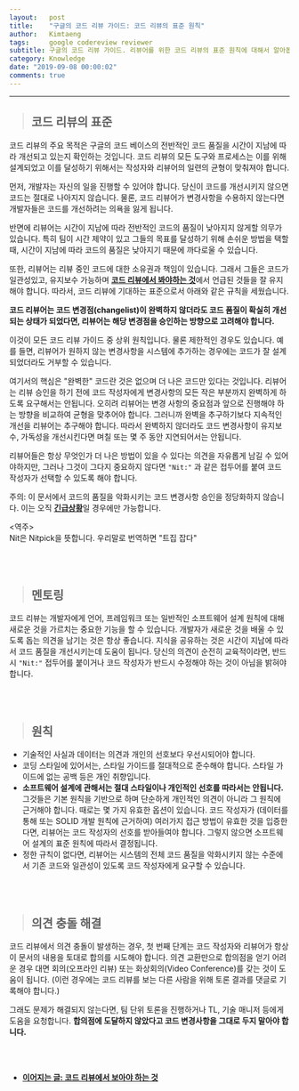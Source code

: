 ```yaml
---
layout:   post
title:    "구글의 코드 리뷰 가이드: 코드 리뷰의 표준 원칙"
author:   Kimtaeng
tags: 	  google codereview reviewer
subtitle: 구글의 코드 리뷰 가이드. 리뷰어를 위한 코드 리뷰의 표준 원칙에 대해서 알아봅시다.
category: Knowledge
date: "2019-09-08 00:00:02"
comments: true
---
```


<hr/>

> ## 코드 리뷰의 표준

코드 리뷰의 주요 목적은 구글의 코드 베이스의 전반적인 코드 품질을 시간이 지남에 따라 개선되고 있는지 확인하는 것입니다.
코드 리뷰의 모든 도구와 프로세스는 이를 위해 설계되었고 이를 달성하기 위해서는 작성자와 리뷰어의 일련의 균형이 맞춰져야 합니다.

먼저, 개발자는 자신의 일을 진행할 수 있어야 합니다. 당신이 코드를 개선시키지 않으면 코드는 절대로 나아지지 않습니다.
물론, 코드 리뷰어가 변경사항을 수용하지 않는다면 개발자들은 코드를 개선하려는 의욕을 잃게 됩니다.

반면에 리뷰어는 시간이 지남에 따라 전반적인 코드의 품질이 낮아지지 않게할 의무가 있습니다. 특히 팀이 시간 제약이 있고
그들의 목표를 달성하기 위해 손쉬운 방법을 택할 때, 시간이 지남에 따라 코드의 품질은 낮아지기 때문에 까다로울 수 있습니다.

또한, 리뷰어는 리뷰 중인 코드에 대한 소유권과 책임이 있습니다. 그래서 그들은 코드가 일관성있고, 유지보수 가능하며
<a href="/post/what-to-look-for-in-a-code-review" target="_blank"><b>코드 리뷰에서 봐야하는 것</b></a>에서 언급된 것들을
잘 유지해야 합니다. 따라서, 코드 리뷰에 기대하는 표준으로서 아래와 같은 규칙을 세웠습니다.

**코드 리뷰어는 코드 변경점(changelist)이 완벽하지 않더라도 코드 품질이 확실히 개선되는 상태가 되었다면, 리뷰어는 해당 변경점을
승인하는 방향으로 고려해야 합니다.**

이것이 모든 코드 리뷰 가이드 중 상위 원칙입니다. 물론 제한적인 경우도 있습니다. 예를 들면, 리뷰어가 원하지 않는 변경사항을
시스템에 추가하는 경우에는 코드가 잘 설계되었더라도 거부할 수 있습니다.

여기서의 핵심은 "완벽한" 코드란 것은 없으며 더 나은 코드만 있다는 것입니다. 리뷰어는 리뷰 승인을 하기 전에 코드 작성자에게
변경사항의 모든 작은 부분까지 완벽하게 하도록 요구해서는 안됩니다. 오히려 리뷰어는 변경 사항의 중요점과 앞으로 진행해야 하는
방향을 비교하여 균형을 맞추어야 합니다. 그러니까 완벽을 추구하기보다 지속적인 개선을 리뷰어는 추구해야 합니다.
따라서 완벽하지 않더라도 코드 변경사항이 유지보수, 가독성을 개선시킨다면 며칠 또는 몇 주 동안 지연되어서는 안됩니다.

리뷰어들은 항상 무엇인가 더 나은 방법이 있을 수 있다는 의견을 자유롭게 남길 수 있어야하지만, 그러나 그것이 그다지 중요하지 않다면
```"Nit:"``` 과 같은 접두어를 붙여 코드 작성자가 선택할 수 있도록 해야 합니다. 
 
주의: 이 문서에서 코드의 품질을 악화시키는 코드 변경사항 승인을 정당화하지 않습니다.
이는 오직 <a href="/post/what-is-an-emergency"><b>긴급상황</b></a>일 경우에만 가능합니다.

<div class="post_comments">&lt;역주&gt;<br/>
Nit은 Nitpick을 뜻합니다. 우리말로 번역하면 "트집 잡다"
</div>

<br/><br/>

> ## 멘토링

코드 리뷰는 개발자에게 언어, 프레임워크 또는 일반적인 소프트웨어 설계 원칙에 대해 새로운 것을 가르치는
중요한 기능을 할 수 있습니다. 개발자가 새로운 것을 배울 수 있도록 돕는 의견을 남기는 것은 항상 좋습니다.
지식을 공유하는 것은 시간이 지남에 따라서 코드 품질을 개선시키는데 도움이 됩니다. 당신의 의견이 순전히 교육적이라면,
반드시 ```"Nit:"``` 접두어를 붙이거나 코드 작성자가 반드시 수정해야 하는 것이 아님을 밝혀야 합니다.

<br/><br/>

> ## 원칙

- 기술적인 사실과 데이터는 의견과 개인의 선호보다 우선시되어야 합니다.
- 코딩 스타일에 있어서는, 스타일 가이드를 절대적으로 준수해야 합니다. 스타일 가이드에 없는 공백 등은 개인 취향입니다.
- **소프트웨어 설계에 관해서는 절대 스타일이나 개인적인 선호를 따라서는 안됩니다.** 그것들은 기본 원칙을 기반으로 하며
단순하게 개인적인 의견이 아니라 그 원칙에 근거해야 합니다. 때로는 몇 가지 유효한 옵션이 있습니다. 
코드 작성자가 (데이터를 통해 또는 SOLID 개발 원칙에 근거하여) 여러가지 접근 방법이 유효한 것을 입증한다면, 리뷰어는
코드 작성자의 선호를 받아들여야 합니다. 그렇지 않으면 소프트웨어 설계의 표준 원칙에 따라서 결정됩니다.
- 정한 규칙이 없다면, 리뷰어는 시스템의 전체 코드 품질을 악화시키지 않는 수준에서 기존 코드와 일관성이 있도록
코드 작성자에게 요구할 수 있습니다.

<br/><br/>

> ## 의견 충돌 해결

코드 리뷰에서 의견 충돌이 발생하는 경우, 첫 번째 단계는 코드 작성자와 리뷰어가 항상 이 문서의 내용을 토대로 합의를 시도해야 합니다.
의견 교환만으로 합의점을 얻기 어려운 경우 대면 회의(오프라인 리뷰) 또는 화상회의(Video Conference)를 갖는 것이 도움이 됩니다.
(이런 경우에는 코드 리뷰를 보는 다른 사람을 위해 토론 결과를 댓글로 기록해야 합니다.)

그래도 문제가 해결되지 않는다면, 팀 단위 토론을 진행하거나 TL, 기술 매니저 등에게 도움을 요청합니다.
**합의점에 도달하지 않았다고 코드 변경사항을 그대로 두지 말아야 합니다.**
 
<br/><br/>

- <a href="/post/what-to-look-for-in-a-code-review"><b>이어지는 글: 코드 리뷰에서 보아야 하는 것</b></a>